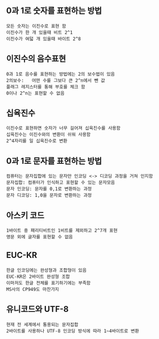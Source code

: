 ## 0과 1로 숫자를 표현하는 방법
	모든 숫자는 이진수로 표현 함
	이진수가 한 개 있을때 비트 2^1
	이진수가 여덟 개 있을때 바이트 2^8

## 이진수의 음수표현
	0과 1로 음수를 표현하는 방법에는 2의 보수법이 있음
	2의보수:	어떤 수를 그보다 큰 2^n에서 뺀 값
	플래그 레지스터를 통해 부호를 체크 함
	0이나 2^n는 표현할 수 없음

## 십육진수
	이진수로 표현하면 숫자가 너무 길어져 십육진수를 사용함
	십육진수는 이진수와의 변환이 쉬워 사용함
	2^4자리를 일 십육진수로 변환

## 0과 1로 문자를 표현하는 방법
	컴퓨터는 문자집합에 있는 문자만 인코딩 <-> 디코딩 과정을 거쳐 인지함
	문자집합: 컴퓨터가 인식하고 표현할 수 있는 문자모음
	문자 인코딩: 문자를 0,1로 변환하는 과정
	문자 디코딩: 1,0을 문자로 변환하는 과정

## 아스키 코드
	1바이트 중 패리티비트인 1비트를 제외하고 2^7개 표현
	영문 외에 글자를 표현할 수 없음
	
## EUC-KR
	한글 인코딩에는 완성형과 조합형이 있음
	EUC-KR은 2바이트 완성형 조합
	이마저도 한글 전체를 표기하기에는 부족함
	MS사의 CP949도 마찬가지

## 유니코드와 UTF-8
	현재 전 세계에서 통용되는 문자집합
	2바이트를 사용하나 UTF-8 인코딩 방식에 따라 1~4바이트로 변환
	